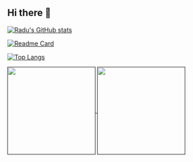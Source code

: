 ## Hi there 👋

[![Radu's GitHub stats](https://github-readme-stats.vercel.app/api?username=ronutu&show=reviews,discussions_started,discussions_answered,prs_merged,prs_merged_percentage&show_icons=true&theme=dark&bg_color=00000000&rank_icon=percentile&include_all_commits=true&custom_title=Radu's%20Github%20Stats)]()

[![Readme Card](https://github-readme-stats.vercel.app/api/pin/?username=ronutu&repo=ctf-writeups&theme=dark&bg_color=00000000&show_owner=true)](https://github.com/ronutu/ctf-writeups)

[![Top Langs](https://github-readme-stats-rho-ruddy-56.vercel.app/api/top-langs/?username=ronutu&theme=dark&bg_color=00000000&layout=compact&langs_count=8)]()

<a href="">
  <img height=200 align="center" src="https://github-readme-stats.vercel.app/api?username=ronutu&show=reviews,discussions_started,discussions_answered,prs_merged,prs_merged_percentage&show_icons=true&theme=dark&bg_color=00000000&rank_icon=percentile&include_all_commits=true&custom_title=Radu's%20Github%20Stats" />
</a>
<a href="">
  <img height=200 align="center" src="https://github-readme-stats-rho-ruddy-56.vercel.app/api/top-langs/?username=ronutu&theme=dark&bg_color=00000000&layout=compact&langs_count=8" />
</a>
